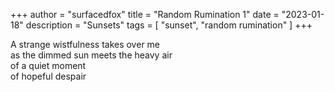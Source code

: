+++
author = "surfacedfox"
title = "Random Rumination 1"
date = "2023-01-18"
description = "Sunsets"
tags = [
    "sunset",
    "random rumination"
]
+++

A strange wistfulness takes over me  
as the dimmed sun meets the heavy air  
of a quiet moment   
of hopeful despair  